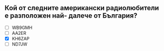 ## Кой от следните американски радиолюбители е разположен най- далече от България?

<!-- Верният отговор е отбелязан с [X] -->

- [ ] WB9GMH
- [ ] AA2ER
- [X] KH6ZAP
- [ ] ND7JW
